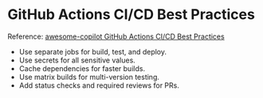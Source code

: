 # GitHub Actions CI/CD Best Practices

Reference: [awesome-copilot GitHub Actions CI/CD Best Practices](https://github.com/github/awesome-copilot)

- Use separate jobs for build, test, and deploy.
- Use secrets for all sensitive values.
- Cache dependencies for faster builds.
- Use matrix builds for multi-version testing.
- Add status checks and required reviews for PRs.
